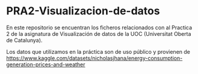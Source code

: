 # PRA2-Visualizacion-de-datos

En este repositorio se encuentran los ficheros relacionados con al Practica 2 de la asignatura de Visualización de datos de la UOC (Universitat Oberta de Catalunya). 

Los datos que utilizamos en la práctica son de uso público y provienen de https://www.kaggle.com/datasets/nicholasjhana/energy-consumption-generation-prices-and-weather
